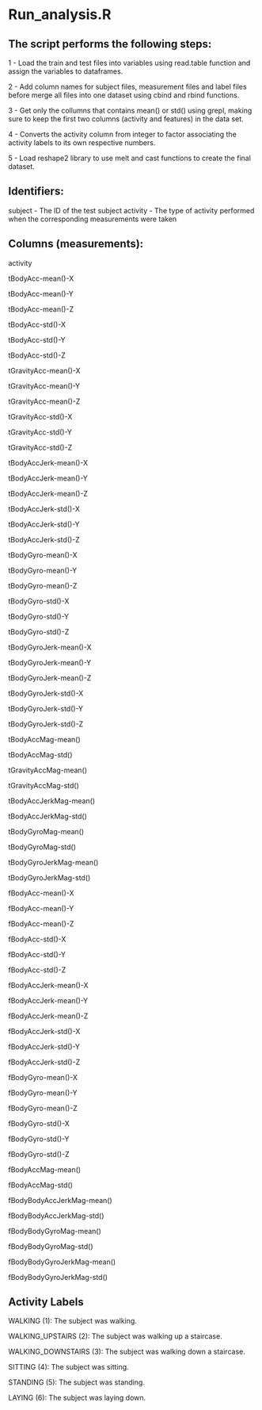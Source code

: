 # Run_analysis.R

## The script performs the following steps:

1 - Load the train and test files into variables using read.table function and assign the variables to dataframes. 

2 - Add column names for subject files, measurement files and label files before merge all files into one dataset using cbind and rbind functions.

3 - Get only the collumns that contains mean() or std() using  grepl, making sure to keep the first two columns (activity and features) in the data set.

4 - Converts the activity column from integer to factor associating the activity labels to its own respective numbers.

5 - Load reshape2 library to use melt and cast functions to create the final dataset.


## Identifiers:

subject - The ID of the test subject
activity - The type of activity performed when the corresponding measurements were taken

## Columns (measurements):
activity

tBodyAcc-mean()-X

tBodyAcc-mean()-Y

tBodyAcc-mean()-Z

tBodyAcc-std()-X

tBodyAcc-std()-Y

tBodyAcc-std()-Z

tGravityAcc-mean()-X

tGravityAcc-mean()-Y

tGravityAcc-mean()-Z

tGravityAcc-std()-X

tGravityAcc-std()-Y

tGravityAcc-std()-Z

tBodyAccJerk-mean()-X

tBodyAccJerk-mean()-Y

tBodyAccJerk-mean()-Z

tBodyAccJerk-std()-X

tBodyAccJerk-std()-Y

tBodyAccJerk-std()-Z

tBodyGyro-mean()-X

tBodyGyro-mean()-Y

tBodyGyro-mean()-Z

tBodyGyro-std()-X

tBodyGyro-std()-Y

tBodyGyro-std()-Z

tBodyGyroJerk-mean()-X

tBodyGyroJerk-mean()-Y

tBodyGyroJerk-mean()-Z

tBodyGyroJerk-std()-X

tBodyGyroJerk-std()-Y

tBodyGyroJerk-std()-Z

tBodyAccMag-mean()

tBodyAccMag-std()

tGravityAccMag-mean()

tGravityAccMag-std()

tBodyAccJerkMag-mean()

tBodyAccJerkMag-std()

tBodyGyroMag-mean()

tBodyGyroMag-std()

tBodyGyroJerkMag-mean()

tBodyGyroJerkMag-std()

fBodyAcc-mean()-X

fBodyAcc-mean()-Y

fBodyAcc-mean()-Z

fBodyAcc-std()-X

fBodyAcc-std()-Y

fBodyAcc-std()-Z

fBodyAccJerk-mean()-X

fBodyAccJerk-mean()-Y

fBodyAccJerk-mean()-Z

fBodyAccJerk-std()-X

fBodyAccJerk-std()-Y

fBodyAccJerk-std()-Z

fBodyGyro-mean()-X

fBodyGyro-mean()-Y

fBodyGyro-mean()-Z

fBodyGyro-std()-X

fBodyGyro-std()-Y

fBodyGyro-std()-Z

fBodyAccMag-mean()

fBodyAccMag-std()

fBodyBodyAccJerkMag-mean()

fBodyBodyAccJerkMag-std()

fBodyBodyGyroMag-mean()

fBodyBodyGyroMag-std()

fBodyBodyGyroJerkMag-mean()

fBodyBodyGyroJerkMag-std()


## Activity Labels

WALKING (1): The subject was walking.

WALKING_UPSTAIRS (2): The subject was walking up a staircase.

WALKING_DOWNSTAIRS (3): The subject was walking down a staircase.

SITTING (4): The subject was sitting.

STANDING (5): The subject was standing.

LAYING (6): The subject was laying down.

